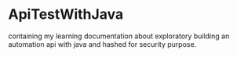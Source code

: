 # ApiTestWithJava
containing my learning documentation about exploratory building an automation api with java and hashed for security purpose.
